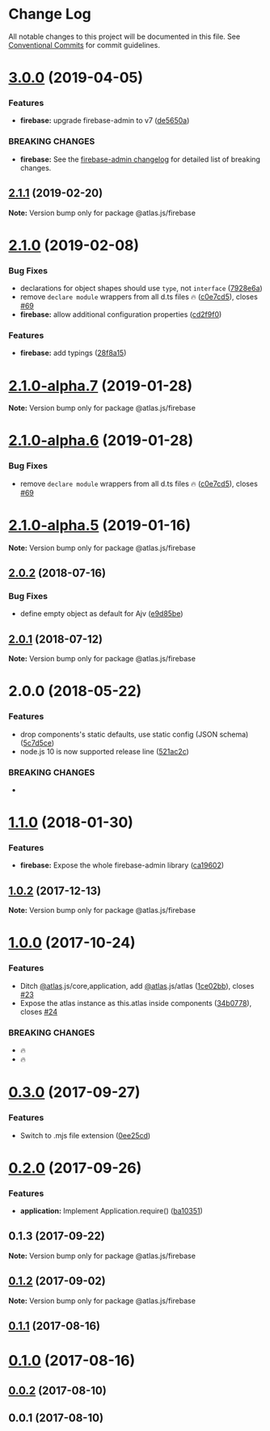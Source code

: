# Change Log

All notable changes to this project will be documented in this file.
See [Conventional Commits](https://conventionalcommits.org) for commit guidelines.

# [3.0.0](https://github.com/strvcom/atlas.js/compare/@atlas.js/firebase@2.1.1...@atlas.js/firebase@3.0.0) (2019-04-05)


### Features

* **firebase:** upgrade firebase-admin to v7 ([de5650a](https://github.com/strvcom/atlas.js/commit/de5650a))


### BREAKING CHANGES

* **firebase:** See the [firebase-admin changelog](https://github.com/firebase/firebase-admin-node/blob/master/CHANGELOG.md#v700) for detailed list of breaking changes.





## [2.1.1](https://github.com/strvcom/atlas.js/compare/@atlas.js/firebase@2.1.0...@atlas.js/firebase@2.1.1) (2019-02-20)

**Note:** Version bump only for package @atlas.js/firebase





# [2.1.0](https://github.com/strvcom/atlas.js/compare/@atlas.js/firebase@2.0.2...@atlas.js/firebase@2.1.0) (2019-02-08)


### Bug Fixes

* declarations for object shapes should use `type`, not `interface` ([7928e6a](https://github.com/strvcom/atlas.js/commit/7928e6a))
* remove `declare module` wrappers from all d.ts files 🔥 ([c0e7cd5](https://github.com/strvcom/atlas.js/commit/c0e7cd5)), closes [#69](https://github.com/strvcom/atlas.js/issues/69)
* **firebase:** allow additional configuration properties ([cd2f9f0](https://github.com/strvcom/atlas.js/commit/cd2f9f0))


### Features

* **firebase:** add typings ([28f8a15](https://github.com/strvcom/atlas.js/commit/28f8a15))





# [2.1.0-alpha.7](https://github.com/strvcom/atlas.js/compare/@atlas.js/firebase@2.1.0-alpha.6...@atlas.js/firebase@2.1.0-alpha.7) (2019-01-28)

**Note:** Version bump only for package @atlas.js/firebase





# [2.1.0-alpha.6](https://github.com/strvcom/atlas.js/compare/@atlas.js/firebase@2.1.0-alpha.5...@atlas.js/firebase@2.1.0-alpha.6) (2019-01-28)


### Bug Fixes

* remove `declare module` wrappers from all d.ts files 🔥 ([c0e7cd5](https://github.com/strvcom/atlas.js/commit/c0e7cd5)), closes [#69](https://github.com/strvcom/atlas.js/issues/69)





# [2.1.0-alpha.5](https://github.com/strvcom/atlas.js/compare/@atlas.js/firebase@2.1.0-alpha.4...@atlas.js/firebase@2.1.0-alpha.5) (2019-01-16)

**Note:** Version bump only for package @atlas.js/firebase





<a name="2.0.2"></a>
## [2.0.2](https://github.com/strvcom/atlas.js/compare/@atlas.js/firebase@2.0.1...@atlas.js/firebase@2.0.2) (2018-07-16)


### Bug Fixes

* define empty object as default for Ajv ([e9d85be](https://github.com/strvcom/atlas.js/commit/e9d85be))




<a name="2.0.1"></a>
## [2.0.1](https://github.com/strvcom/atlas.js/compare/@atlas.js/firebase@2.0.0...@atlas.js/firebase@2.0.1) (2018-07-12)




**Note:** Version bump only for package @atlas.js/firebase

<a name="2.0.0"></a>
# 2.0.0 (2018-05-22)


### Features

* drop components's static defaults, use static config (JSON schema) ([5c7d5ce](https://github.com/strvcom/atlas.js/commit/5c7d5ce))
* node.js 10 is now supported release line ([521ac2c](https://github.com/strvcom/atlas.js/commit/521ac2c))


### BREAKING CHANGES

* 




<a name="1.1.0"></a>
# [1.1.0](https://github.com/strvcom/atlas.js/compare/@atlas.js/firebase@1.0.2...@atlas.js/firebase@1.1.0) (2018-01-30)


### Features

* **firebase:** Expose the whole firebase-admin library ([ca19602](https://github.com/strvcom/atlas.js/commit/ca19602))




<a name="1.0.2"></a>
## [1.0.2](https://github.com/strvcom/atlas.js/compare/@atlas.js/firebase@1.0.1...@atlas.js/firebase@1.0.2) (2017-12-13)




**Note:** Version bump only for package @atlas.js/firebase

<a name="1.0.0"></a>
# [1.0.0](https://github.com/strvcom/atlas.js/compare/@atlas.js/firebase@0.3.0...@atlas.js/firebase@1.0.0) (2017-10-24)


### Features

* Ditch [@atlas](https://github.com/atlas).js/core,application, add [@atlas](https://github.com/atlas).js/atlas ([1ce02bb](https://github.com/strvcom/atlas.js/commit/1ce02bb)), closes [#23](https://github.com/strvcom/atlas.js/issues/23)
* Expose the atlas instance as this.atlas inside components ([34b0778](https://github.com/strvcom/atlas.js/commit/34b0778)), closes [#24](https://github.com/strvcom/atlas.js/issues/24)


### BREAKING CHANGES

* 🔥
* 🔥




<a name="0.3.0"></a>
# [0.3.0](https://github.com/strvcom/atlas.js/compare/@atlas.js/firebase@0.2.0...@atlas.js/firebase@0.3.0) (2017-09-27)


### Features

* Switch to .mjs file extension ([0ee25cd](https://github.com/strvcom/atlas.js/commit/0ee25cd))




<a name="0.2.0"></a>
# [0.2.0](https://github.com/strvcom/atlas.js/compare/@atlas.js/firebase@0.1.3...@atlas.js/firebase@0.2.0) (2017-09-26)


### Features

* **application:** Implement Application.require() ([ba10351](https://github.com/strvcom/atlas.js/commit/ba10351))




<a name="0.1.3"></a>
## 0.1.3 (2017-09-22)




**Note:** Version bump only for package @atlas.js/firebase

<a name="0.1.2"></a>
## [0.1.2](https://github.com/strvcom/atlas.js/compare/@atlas.js/firebase@0.1.1...@atlas.js/firebase@0.1.2) (2017-09-02)




**Note:** Version bump only for package @atlas.js/firebase

<a name="0.1.1"></a>
## [0.1.1](https://github.com/strvcom/atlas.js/compare/@atlas.js/firebase@0.1.0...@atlas.js/firebase@0.1.1) (2017-08-16)




<a name="0.1.0"></a>
# [0.1.0](https://github.com/strvcom/atlas.js/compare/@atlas.js/firebase@0.0.2...@atlas.js/firebase@0.1.0) (2017-08-16)




<a name="0.0.2"></a>
## [0.0.2](https://github.com/strvcom/atlas.js/compare/@atlas.js/firebase@0.0.1...@atlas.js/firebase@0.0.2) (2017-08-10)




<a name="0.0.1"></a>
## 0.0.1 (2017-08-10)
